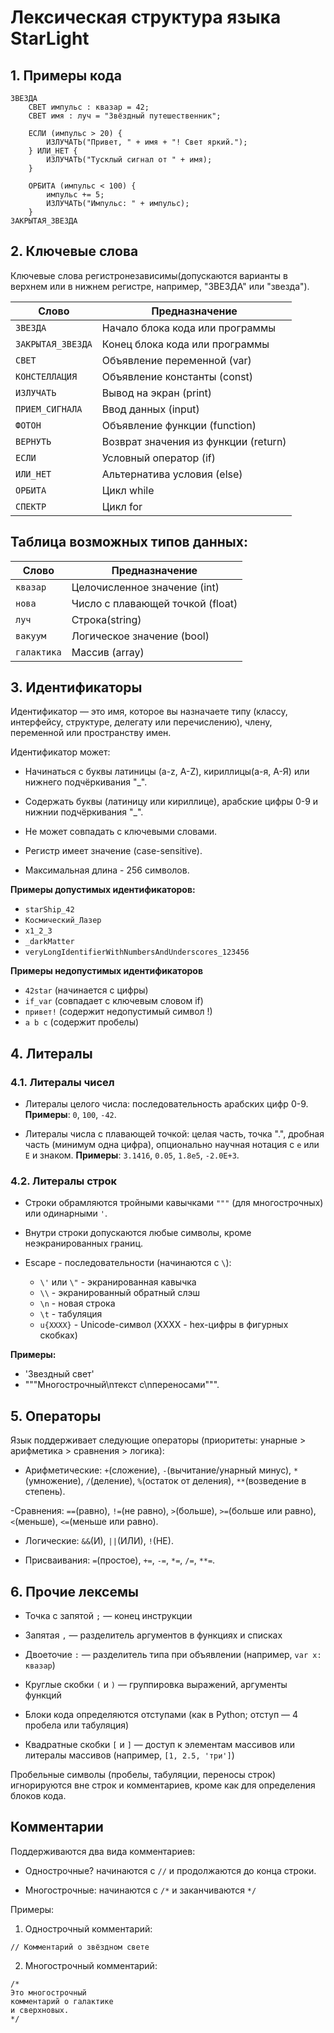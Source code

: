 # Лексическая структура языка StarLight

## 1. Примеры кода
```
ЗВЕЗДА
    СВЕТ импульс : квазар = 42;
    СВЕТ имя : луч = "Звёздный путешественник";
    
    ЕСЛИ (импульс > 20) {
        ИЗЛУЧАТЬ("Привет, " + имя + "! Свет яркий.");
    } ИЛИ_НЕТ {
        ИЗЛУЧАТЬ("Тусклый сигнал от " + имя);
    }
    
    ОРБИТА (импульс < 100) {
        импульс += 5;
        ИЗЛУЧАТЬ("Импульс: " + импульс);
    }
ЗАКРЫТАЯ_ЗВЕЗДА
```

## 2. Ключевые слова

Ключевые слова регистронезависимы(допускаются варианты в верхнем или в нижнем регистре, например, "ЗВЕЗДА" или "звезда").

|    Слово      | Предназначение |
| --------------| ---------------|
| `ЗВЕЗДА`          | Начало блока кода или программы |
| `ЗАКРЫТАЯ_ЗВЕЗДА` | Конец блока кода или программы |
| `СВЕТ`            | Объявление переменной (var) |
| `КОНСТЕЛЛАЦИЯ`    | Объявление константы (const) | 
| `ИЗЛУЧАТЬ`        | Вывод  на экран (print) |
| `ПРИЕМ_СИГНАЛА`   | Ввод данных (input) |
| `ФОТОН`           | Объявление функции (function)|
| `ВЕРНУТЬ`         | Возврат значения из функции (return) |
| `ЕСЛИ`            | Условный оператор (if) |
| `ИЛИ_НЕТ`         | Альтернатива условия (else) |
| `ОРБИТА`          | Цикл while |
| `СПЕКТР`          | Цикл for |

## Таблица возможных типов данных:
|    Слово          | Предназначение |
| ------------------| ---------------|
| `квазар`          | Целочисленное значение (int) |
| `нова`            | Число с плавающей точкой (float) |
| `луч`             | Строка(string) |
| `вакуум`          | Логическое значение (bool) | 
| `галактика`       | Массив (array) |

## 3. Идентификаторы

Идентификатор — это имя, которое вы назначаете типу (классу, интерфейсу, структуре, делегату или перечислению), члену, переменной или пространству имен.

Идентификатор может:
- Начинаться с буквы латиницы (a-z, A-Z), кириллицы(а-я, А-Я) или нижнего подчёркивания "_".

- Содержать буквы (латиницу или кириллице), арабские цифры 0-9 и нижнии подчёркивания "_".

- Не может совпадать с ключевыми словами.

- Регистр имеет значение (case-sensitive).

- Максимальная длина - 256 символов.

**Примеры допустимых идентификаторов:**
- `starShip_42`
- `Космический_Лазер`
- `x1_2_3`
- `_darkMatter`
- `veryLongIdentifierWithNumbersAndUnderscores_123456`

**Примеры недопустимых идентификаторов**
- `42star` (начинается с цифры)
- `if_var` (совпадает с ключевым словом if)
- `привет!` (содержит недопустимый символ !)
- `a b c` (содержит пробелы)

## 4. Литералы

### 4.1. Литералы чисел

- Литералы целого числа: последовательность арабских цифр 0-9. **Примеры**: `0`, `100`, `-42`.

- Литералы числа с плавающей точкой: целая часть, точка ".", дробная часть (минимум одна цифра), опционально научная нотация с `e` или `E` и знаком. **Примеры**: `3.1416`, `0.05`, `1.8e5`, `-2.0E+3`.

### 4.2. Литералы строк

- Строки обрамляются тройными кавычками `"""` (для многострочных) или одинарными `'`.

- Внутри строки допускаются любые символы, кроме неэкранированных границ.

- Escape - последовательности (начинаются с `\`):
   - `\'` или `\"` - экранированная кавычка
   - `\\` - экранированный обратный слэш
   - `\n` - новая строка
   - `\t` - табуляция
   - `u{XXXX}` - Unicode-символ (XXXX - hex-цифры в фигурных скобках)

**Примеры:**
- 'Звездный свет'
- """Многострочный\nтекст с\nпереносами""". 

## 5. Операторы

Язык поддерживает следующие операторы (приоритеты: унарные > арифметика > сравнения > логика):
- Арифметические: `+`(сложение), `-`(вычитание/унарный минус), `*`(умножение), `/`(деление), `%`(остаток от деления), `**`(возведение в степень).

-Сравнения: `==`(равно), `!=`(не равно), `>`(больше), `>=`(больше или равно), `<`(меньше), `<=`(меньше или равно).

- Логические: `&&`(И), `||`(ИЛИ), `!`(НЕ).

- Присваивания: `=`(простое), `+=`, `-=`, `*=`, `/=`, `**=`.

## 6. Прочие лексемы

- Точка с запятой `;` — конец инструкции

- Запятая `,` — разделитель аргументов в функциях и списках

- Двоеточие `:` — разделитель типа при объявлении (например, `var x: квазар`)

- Круглые скобки `(` и `)` — группировка выражений, аргументы функций

- Блоки кода определяются отступами (как в Python; отступ — 4 пробела или табуляция)

- Квадратные скобки `[` и `]` — доступ к элементам массивов или литералы массивов (например, `[1, 2.5, 'три']`)

Пробельные символы (пробелы, табуляции, переносы строк) игнорируются вне строк и комментариев, кроме как для определения блоков кода.

## Комментарии

Поддерживаются два вида комментариев:
- Однострочные? начинаются с `//` и продолжаются до конца строки.

- Многострочные: начинаются с `/*` и заканчиваются `*/`

Примеры:
1. Однострочный комментарий:
```
// Комментарий о звёздном свете
```

2. Многострочный комментарий:
```
/*
Это многострочный
комментарий о галактике
и сверхновых.
*/
```
